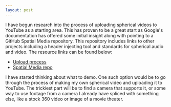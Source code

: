 ```yaml
---
layout: post
---
```

I have begun research into the process of uploading spherical videos to YouTube as a starting area. This has proven to be a great start as Google's documentation has offered some initial insight along with pointing to a GitHub Spatial Media repository. This repository includes links to other projects including a header injecting tool and standards for spherical audio and video. The resource links can be found below:
- [Upload process](https://support.google.com/youtube/answer/6178631)
- [Spatial Media repo](https://github.com/google/spatial-media/tree/v2.0)

I have started thinking about what to demo. One such option would be to go through the process of making my own spherical video and uploading it to YouTube. The trickiest part will be to find a camera that supports it, or some way to use footage from a camera I already have spliced with something else, like a stock 360 video or image of a movie theater.